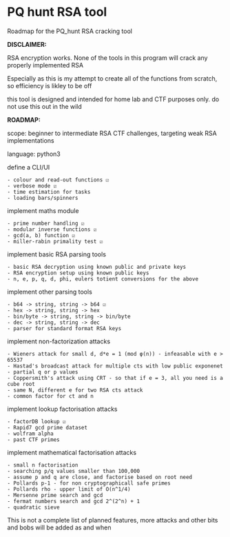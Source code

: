 # PQ hunt RSA tool
Roadmap for the PQ_hunt RSA cracking tool

**DISCLAIMER:**

RSA encryption works. None of the tools in this program will crack any properly implemented RSA

Especially as this is my attempt to create all of the functions from scratch, so efficiency is likley to be off

this tool is designed and intended for home lab and CTF purposes only. do not use this out in the wild

**ROADMAP:**

scope: beginner to intermediate RSA CTF challenges, targeting weak RSA implementations

language: python3

define a CLI/UI

	- colour and read-out functions ☑
	- verbose mode ☑
	- time estimation for tasks
	- loading bars/spinners

implement maths module

	- prime number handling ☑
	- modular inverse functions ☑
	- gcd(a, b) function ☑
 	- miller-rabin primality test ☑

implement basic RSA parsing tools

	- basic RSA decryption using known public and private keys
	- RSA encryption setup using known public keys
	- n, e, p, q, d, phi, eulers totient conversions for the above

implement other parsing tools

	- b64 -> string, string -> b64 ☑
	- hex -> string, string -> hex
	- bin/byte -> string, string -> bin/byte
	- dec -> string, string -> dec
	- parser for standard format RSA keys
	
implement non-factorization attacks

	- Wieners attack for small d, d*e = 1 (mod φ(n)) - infeasable with e > 65537
	- Hastad's broadcast attack for multiple cts with low public exponenet
	- partial q or p values
	- Coppersmith's attack using CRT - so that if e = 3, all you need is a cube root
	- same N, different e for two RSA cts attack
	- common factor for ct and n
	
implement lookup factorisation attacks
 
	- factorDB lookup ☑
	- Rapid7 gcd prime dataset
	- wolfram alpha
	- past CTF primes
  
implement mathematical factorisation attacks
 
	- small n factorisation
	- searching p/q values smaller than 100,000
	- assume p and q are close, and factorise based on root need
	- Pollards p-1 - for non cryptographicall safe primes
	- Pollards rho - upper limit of O(n^1/4)
	- Mersenne prime search and gcd
	- fermat numbers search and gcd 2^(2^n) + 1
	- quadratic sieve
 
 This is not a complete list of planned features, more attacks and other bits and bobs will be added as and when
